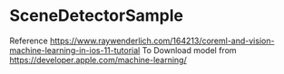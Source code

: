 # SceneDetectorSample
Reference https://www.raywenderlich.com/164213/coreml-and-vision-machine-learning-in-ios-11-tutorial
To Download model from https://developer.apple.com/machine-learning/
